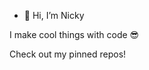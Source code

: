 - 👋 Hi, I’m Nicky

I make cool things with code 😎

Check out my pinned repos!


<!---
NickyFaulding/NickyFaulding is a ✨ special ✨ repository because its `README.md` (this file) appears on your GitHub profile.
You can click the Preview link to take a look at your changes.
--->
